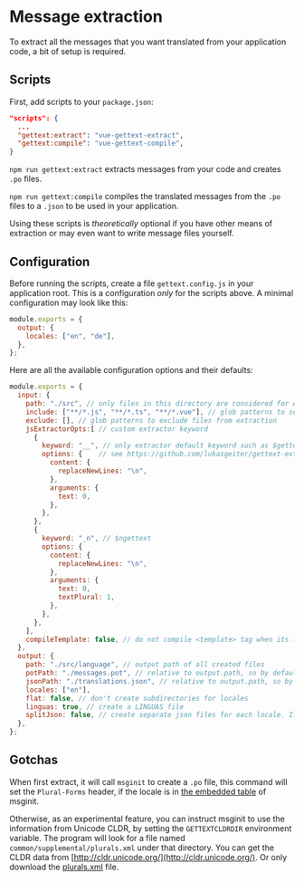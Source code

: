 # Message extraction

To extract all the messages that you want translated from your application code, a bit of setup is required.

## Scripts

First, add scripts to your `package.json`:

```json { package.json }
"scripts": {
  ...
  "gettext:extract": "vue-gettext-extract",
  "gettext:compile": "vue-gettext-compile",
}
```

`npm run gettext:extract` extracts messages from your code and creates `.po` files.

`npm run gettext:compile` compiles the translated messages from the `.po` files to a `.json` to be used in your application.

Using these scripts is _theoretically_ optional if you have other means of extraction or may even want to write message files yourself.

## Configuration

Before running the scripts, create a file `gettext.config.js` in your application root. This is a configuration _only_ for the scripts above. A minimal configuration may look like this:

```js
module.exports = {
  output: {
    locales: ["en", "de"],
  },
};
```

Here are all the available configuration options and their defaults:

```js
module.exports = {
  input: {
    path: "./src", // only files in this directory are considered for extraction
    include: ["**/*.js", "**/*.ts", "**/*.vue"], // glob patterns to select files for extraction
    exclude: [], // glob patterns to exclude files from extraction
    jsExtractorOpts:[ // custom extractor keyword
      {
        keyword: "__", // only extractor default keyword such as $gettext,use keyword to custom
        options: {    // see https://github.com/lukasgeiter/gettext-extractor
          content: {
            replaceNewLines: "\n",
          },
          arguments: {
            text: 0,
          },
        },
      },
      {
        keyword: "_n", // $ngettext
        options: {
          content: {
            replaceNewLines: "\n",
          },
          arguments: {
            text: 0,
            textPlural: 1,
          },
        },
      },
    ],
	compileTemplate: false, // do not compile <template> tag when its lang is not html
  },
  output: {
    path: "./src/language", // output path of all created files
    potPath: "./messages.pot", // relative to output.path, so by default "./src/language/messages.pot"
    jsonPath: "./translations.json", // relative to output.path, so by default "./src/language/translations.json"
    locales: ["en"],
    flat: false, // don't create subdirectories for locales
    linguas: true, // create a LINGUAS file
    splitJson: false, // create separate json files for each locale. If used, jsonPath must end with a directory, not a file
  },
};
```

## Gotchas
When first extract, it will call `msginit` to create a `.po` file,
this command will set the `Plural-Forms` header, if the locale is in
[the embedded table](https://github.com/dd32/gettext/blob/master/gettext-tools/src/plural-table.c#L27)
of msginit.

Otherwise, as an experimental feature,
you can instruct msginit to use the information from Unicode CLDR,
by setting the `GETTEXTCLDRDIR` environment variable.
The program will look for a file named
`common/supplemental/plurals.xml` under that directory.
You can get the CLDR data from [http://cldr.unicode.org/](http://cldr.unicode.org/).
Or only download the [plurals.xml](https://raw.githubusercontent.com/unicode-org/cldr/main/common/supplemental/plurals.xml) file.
